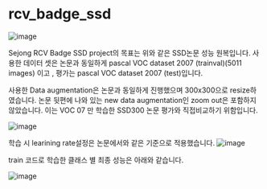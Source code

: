 # rcv_badge_ssd

![image](https://user-images.githubusercontent.com/62923434/88531595-0ba2f480-d03e-11ea-8227-83e6f3d0cd41.png)

Sejong RCV Badge SSD project의 목표는 위와 같은 SSD논문 성능 원복입니다.
사용한 데이터 셋은 논문과 동일하게 pascal VOC dataset 2007 (trainval)(5011 images) 이고 , 평가는 pascal VOC dataset 2007 (test)입니다.

사용한 Data augmentation은 논문과 동일하게 진행했으며 300x300으로 resize하였습니다.
논문 뒷편에 나와 있는 new data augmentation인 zoom out은 포함하지 않았습니다.
이는 VOC 07 만 학습한 SSD300 논문 평가와 직접비교하기 위함입니다.

![image](https://user-images.githubusercontent.com/62923434/88532151-06927500-d03f-11ea-82c5-2264bc14b24b.png)

학습 시 learining rate설정은 논문에서와 같은 기준으로 적용했습니다.
![image](https://user-images.githubusercontent.com/62923434/88532824-3b52fc00-d040-11ea-9fef-fc09b30a0818.png)


train 코드로 학습한 클래스 별 최종 성능은 아래와 같습니다.

![image](https://user-images.githubusercontent.com/62923434/88532561-c8e21c00-d03f-11ea-98ee-d5d5ced1835f.png)
